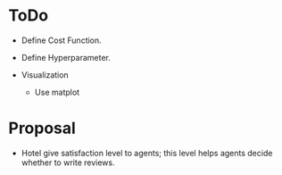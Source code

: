 # ToDo

* Define Cost Function.

* Define Hyperparameter.

* Visualization
  * Use matplot


# Proposal

* Hotel give satisfaction level to agents; this level helps agents decide whether to write reviews.
